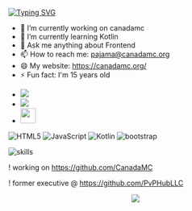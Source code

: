 [![Typing SVG](https://readme-typing-svg.demolab.com?font=Fira+Code&duration=3000&pause=1000&color=3FBFF7&multiline=true&repeat=false&width=435&lines=Hey!+I'm+pajama;An+Efficient+Front+End+Developer)](https://git.io/typing-svg)

- 🔭 I’m currently working on canadamc
- 🌱 I’m currently learning Kotlin
- 💬 Ask me anything about Frontend
- 📫 How to reach me: pajama@canadamc.org
- 😄 My website: https://canadamc.org/
- ⚡ Fun fact: I'm 15 years old

<span> 

- <a href="https://www.instagram.com/3g.jaden/"><img src="https://img.shields.io/badge/instagram%20@3g.jaden-DD2476?style=for-the-badge&logo=instagram&logoColor=white"/></a>
- <a href="https://www.instagram.com/pajamamc/"><img src="https://img.shields.io/badge/twitter%20@pajamamc-0D95E8?style=for-the-badge&logo=twitter&logoColor=white"/></a>
- <a href="https://canadamc.org/"><img height="30px" src="https://img.shields.io/badge/My%20Website:%20canadamc.org-8E2DE2?style=for-the-badge&logo=google%20chrome&logoColor=white"/></a>


![HTML5](https://img.shields.io/badge/html%205-grey?style=for-the-badge&logo=html5&logoColor=white&labelColor=8E2DE2)
![JavaScript](https://img.shields.io/badge/-JavaScript-grey?style=for-the-badge&logo=javascript&logoColor=white&labelColor=8E2DE2)
![Kotlin](https://img.shields.io/badge/-kotlin-grey?style=for-the-badge&logo=kotlin&logoColor=white&labelColor=8E2DE2)
![bootstrap](https://img.shields.io/badge/-bootstrap-grey?style=for-the-badge&logo=bootstrap&logoColor=white&labelColor=8E2DE2)

![skills](https://skillicons.dev/icons?i=html,css,javascript,kotlin,java,python)

! working on https://github.com/CanadaMC

! former executive @ https://github.com/PvPHubLLC

<p align="center">
<img src="https://visitor-badge.laobi.icu/badge?page_id=pajama10000" id="counter">
</p>
